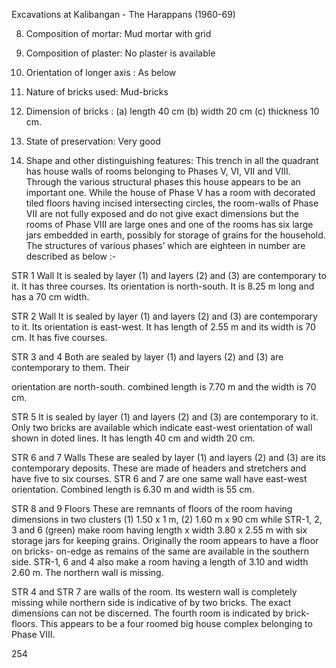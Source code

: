 Excavations at Kalibangan - The Harappans (1960-69)

8. Composition of mortar: Mud mortar
with grid

9. Composition of plaster: No plaster
is available

10. Orientation of longer axis : As below
11. Nature of bricks used: Mud-bricks
12. Dimension of bricks : (a) length 40 cm
(b) width 20 cm (c) thickness 10 cm.
13. State of preservation: Very good
14. Shape and other distinguishing
features: This trench in all the
quadrant has house walls of rooms
belonging to Phases V, VI, VII and
VIII. Through the various
structural phases this house
appears to be an important one.
While the house of Phase V has a
room with decorated tiled floors
having incised intersecting
circles, the room-walls of Phase
VII are not fully exposed and do
not give exact dimensions but the
rooms of Phase VIII are large ones
and one of the rooms has six large
jars embedded in earth, possibly
for storage of grains for the
household. The structures of
various phases’ which are
eighteen in number are described
as below :-

STR 1 Wall It is sealed by layer (1) and
layers (2) and (3) are contemporary
to it. It has three courses. Its
orientation is north-south. It is
8.25 m long and has a 70 cm
width.

STR 2 Wall It is sealed by layer (1) and
layers (2) and (3) are contemporary
to it. Its orientation is east-west.
It has length of 2.55 m and its
width is 70 cm. It has five
courses.

STR 3 and 4 Both are sealed by layer
(1) and layers (2) and (3) are
contemporary to them. Their

orientation are north-south.
combined length is 7.70 m and
the width is 70 cm.

STR 5 It is sealed by layer (1) and layers
(2) and (3) are contemporary to
it. Only two bricks are available
which indicate east-west
orientation of wall shown in doted
lines. It has length 40 cm and
width 20 cm.

STR 6 and 7 Walls These are sealed by
layer (1) and layers (2) and (3)
are its contemporary deposits.
These are made of headers and
stretchers and have five to six
courses. STR 6 and 7 are one
same wall have east-west
orientation. Combined length is
6.30 m and width is 55 cm.

STR 8 and 9 Floors These are
remnants of floors of the room
having dimensions in two
clusters (1) 1.50 x 1 m, (2) 1.60
m x 90 cm while STR-1, 2, 3 and
6 (green) make room having
length x width 3.80 x 2.55 m with
six storage jars for keeping
grains. Originally the room
appears to have a floor on bricks-
on-edge as remains of the same
are available in the southern
side. STR-1, 6 and 4 also make
a room having a length of 3.10
and width 2.60 m. The northern
wall is missing.

STR 4 and STR 7 are walls of the
room. Its western wall is completely
missing while northern side is
indicative of by two bricks. The exact
dimensions can not be discerned.
The fourth room is indicated by brick-
floors. This appears to be a four
roomed big house complex belonging
to Phase VIII.

254